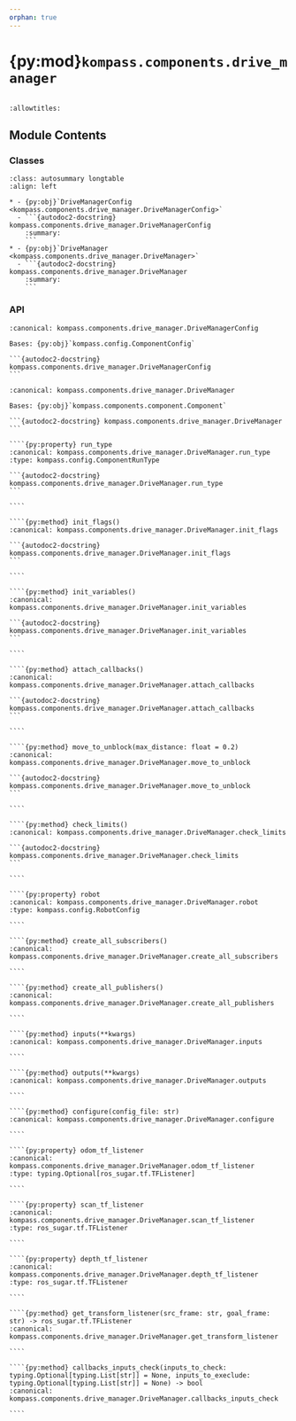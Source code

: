 ```yaml
---
orphan: true
---
```


# {py:mod}`kompass.components.drive_manager`

```{py:module} kompass.components.drive_manager
```

```{autodoc2-docstring} kompass.components.drive_manager
:allowtitles:
```

## Module Contents

### Classes

````{list-table}
:class: autosummary longtable
:align: left

* - {py:obj}`DriveManagerConfig <kompass.components.drive_manager.DriveManagerConfig>`
  - ```{autodoc2-docstring} kompass.components.drive_manager.DriveManagerConfig
    :summary:
    ```
* - {py:obj}`DriveManager <kompass.components.drive_manager.DriveManager>`
  - ```{autodoc2-docstring} kompass.components.drive_manager.DriveManager
    :summary:
    ```
````

### API

````{py:class} DriveManagerConfig
:canonical: kompass.components.drive_manager.DriveManagerConfig

Bases: {py:obj}`kompass.config.ComponentConfig`

```{autodoc2-docstring} kompass.components.drive_manager.DriveManagerConfig
```

````

`````{py:class} DriveManager(component_name: str, config_file: typing.Optional[str] = None, config: typing.Optional[kompass.components.drive_manager.DriveManagerConfig] = None, inputs=None, outputs=None, **kwargs)
:canonical: kompass.components.drive_manager.DriveManager

Bases: {py:obj}`kompass.components.component.Component`

```{autodoc2-docstring} kompass.components.drive_manager.DriveManager
```

````{py:property} run_type
:canonical: kompass.components.drive_manager.DriveManager.run_type
:type: kompass.config.ComponentRunType

```{autodoc2-docstring} kompass.components.drive_manager.DriveManager.run_type
```

````

````{py:method} init_flags()
:canonical: kompass.components.drive_manager.DriveManager.init_flags

```{autodoc2-docstring} kompass.components.drive_manager.DriveManager.init_flags
```

````

````{py:method} init_variables()
:canonical: kompass.components.drive_manager.DriveManager.init_variables

```{autodoc2-docstring} kompass.components.drive_manager.DriveManager.init_variables
```

````

````{py:method} attach_callbacks()
:canonical: kompass.components.drive_manager.DriveManager.attach_callbacks

```{autodoc2-docstring} kompass.components.drive_manager.DriveManager.attach_callbacks
```

````

````{py:method} move_to_unblock(max_distance: float = 0.2)
:canonical: kompass.components.drive_manager.DriveManager.move_to_unblock

```{autodoc2-docstring} kompass.components.drive_manager.DriveManager.move_to_unblock
```

````

````{py:method} check_limits()
:canonical: kompass.components.drive_manager.DriveManager.check_limits

```{autodoc2-docstring} kompass.components.drive_manager.DriveManager.check_limits
```

````

````{py:property} robot
:canonical: kompass.components.drive_manager.DriveManager.robot
:type: kompass.config.RobotConfig

````

````{py:method} create_all_subscribers()
:canonical: kompass.components.drive_manager.DriveManager.create_all_subscribers

````

````{py:method} create_all_publishers()
:canonical: kompass.components.drive_manager.DriveManager.create_all_publishers

````

````{py:method} inputs(**kwargs)
:canonical: kompass.components.drive_manager.DriveManager.inputs

````

````{py:method} outputs(**kwargs)
:canonical: kompass.components.drive_manager.DriveManager.outputs

````

````{py:method} configure(config_file: str)
:canonical: kompass.components.drive_manager.DriveManager.configure

````

````{py:property} odom_tf_listener
:canonical: kompass.components.drive_manager.DriveManager.odom_tf_listener
:type: typing.Optional[ros_sugar.tf.TFListener]

````

````{py:property} scan_tf_listener
:canonical: kompass.components.drive_manager.DriveManager.scan_tf_listener
:type: ros_sugar.tf.TFListener

````

````{py:property} depth_tf_listener
:canonical: kompass.components.drive_manager.DriveManager.depth_tf_listener
:type: ros_sugar.tf.TFListener

````

````{py:method} get_transform_listener(src_frame: str, goal_frame: str) -> ros_sugar.tf.TFListener
:canonical: kompass.components.drive_manager.DriveManager.get_transform_listener

````

````{py:method} callbacks_inputs_check(inputs_to_check: typing.Optional[typing.List[str]] = None, inputs_to_execlude: typing.Optional[typing.List[str]] = None) -> bool
:canonical: kompass.components.drive_manager.DriveManager.callbacks_inputs_check

````

`````
